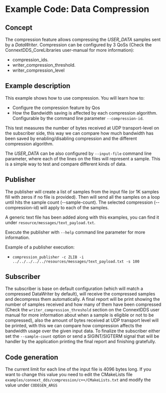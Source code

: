 # Example Code: Data Compression

## Concept

The compression feature allows compressing the *USER_DATA* samples sent by a
*DataWriter*.
Compression can be configured by 3 QoSs (Check the ConnextDDS_CoreLibraries
user-manual for more information):

- compression_ids.
- writer_compression_threshold.
- writer_compression_level

## Example description

This example shows how to use compression. You will learn how to:

-   Configure the compression feature by Qos
-   How the Bandwidth saving is affected by each compression algorithm.
Configurable by the command line parameter `--compression-id`.

This test measures the number of bytes received at UDP transport-level on
the subscriber side, this way we can compare how much bandwidth has been saved
by enabling/disabling compression and the different compression algorithm.

The *USER_DATA* can be also configured by `--input-file` command line parameter,
where each of the lines on the files will represent a sample. This is a simple
way to test and compare different kinds of data.

## Publisher

The publisher will create a list of samples from the input file (or 1K samples
fill with zeros if no file is provided). Then will send all the samples on a
loop until hits the sample count (--sample-count). The selected compression
(--compression-id) will apply to each of the samples.

A generic text file has been added along with this examples, you can find it
under `resource/messages/text_payload.txt`.


Execute the publisher with `--help` command line parameter for more information.

Example of a publisher execution:

- `compression_publisher -c ZLIB -i ../../../../../resources/messages/text_payload.txt -s 100`

## Subscriber

The subscriber is base on default configuration (which will match a compressed
DataWriter by default), will receive the compressed samples and decompress them
automatically. A final report will be print showing the number of samples
received and how many of them have been compressed (Check the
`writer_compression_threshold` section on the ConnextDDS user manual for more
information about when a sample is eligible or not to be compressed), also the
amount of bytes received at UDP transport level will be printed, with this we
can compare how compression affects the bandwidth usage over the given input
data.
To finalize the subscriber either set the `--sample-count` option or send
a SIGINT/SIGTERM signal that will be handler by the application printing the
final report and finishing gratefully.

## Code generation

The current limit for each line of the input file is 4096 bytes long. If you
want to change this value you need to edit the CMakeLists file
`examples/connext_dds/compression/c++/CMakeLists.txt` and modify the value
under `CODEGEN_ARGS`

